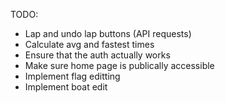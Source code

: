 TODO:
- Lap and undo lap buttons (API requests)
- Calculate avg and fastest times
- Ensure that the auth actually works
- Make sure home page is publically accessible
- Implement flag editting
- Implement boat edit